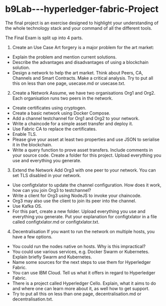 # b9Lab---hyperledger-fabric-Project

The final project is an exercise designed to highlight your understanding of the whole technology stack and your command of all the different tools.

The Final Exam is split up into 4 parts.

1. Create an Use Case Art forgery is a major problem for the art market:
- Explain the problem and mention current solutions.
- Describe the advantages and disadvantages of using a blockchain solution.
- Design a network to help the art market. Think about Peers, CA, Channels and Smart Contracts. Make a critical analysis. Try to put all this on less than one page, usecase.md or usecase.txt.

2. Create a Network Assume, we have two organisations Org1 and Org2. Each organisation runs two peers in the network.
- Create certificates using cryptogen.
- Create a basic network using Docker Compose.
- Add a channel testchannel for Org1 and Org2 to your network.
- Write a chaincode for a simple asset transfer and deploy it.
- Use Fabric CA to replace the certificates.
- Enable TLS.
- Please give your asset at least two properties and use JSON to serialise it in the blockchain.
- Write a query function to prove asset transfers. Include comments in your source code.
Create a folder for this project. Upload everything you use and everything you generate.

3. Extend the Network Add Org3 with one peer to your network. You can set TLS disabled in your network.
- Use configtxlator to update the channel configuration. How does it work, how can you join Org3 to testchannel?
- Write a client for Org3 using NodeJS to invoke your chaincode.
- Org3 may also use the client to join its peer into the channel.
- Use Kafka OS.
- For this part, create a new folder. Upload everything you use and everything you generate. Put your explanation for configtxlator in a file called configtxlator.md or configtxlator.txt.

4. Decentralisation If you want to run the network on multiple hosts, you have a few options.
- You could run the nodes native on hosts. Why is this impractical?
- You could use various services, e.g. Docker Swarm or Kubernetes. Explain briefly Swarm and Kubernetes.
- Name some sources for the next steps to use them for Hyperledger Fabric.
- You can use IBM Cloud. Tell us what it offers in regard to Hyperledger Fabric.
- There is a project called Hyperledger Cello. Explain, what it aims to do and where one can learn more about it, as well how to get support.
- Try to put all this on less than one page, decentralisation.md or decentralisation.txt.

